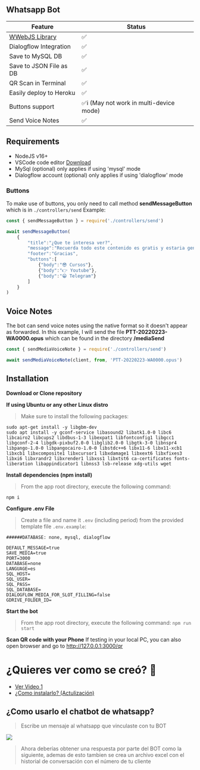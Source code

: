 ## Whatsapp Bot

| Feature  | Status |
| ------------- | ------------- |
| [WWebJS Library](https://github.com/pedroslopez/whatsapp-web.js/) | ✅ |
| Dialogflow Integration | ✅  |
| Save to MySQL DB | ✅  |
| Save to JSON File as DB | ✅  |
| QR Scan in Terminal | ✅ |
| Easily deploy to Heroku  | ✅  |
| Buttons support | ✅ℹ️  (May not work in multi-device mode)|
| Send Voice Notes | ✅ |

## Requirements
- NodeJS v16+
- VSCode code editor [Download](https://code.visualstudio.com/download)
- MySql (optional) only applies if using 'mysql' mode
- Dialogflow account (optional) only applies if using 'dialogflow' mode

### Buttons

To make use of buttons, you only need to call method __sendMessageButton__ which is in `./controllers/send`
Example:

``` javascript
const { sendMessageButton } = require('./controllers/send')

await sendMessageButton(
    {
        "title":"¿Que te interesa ver?",
        "message":"Recuerda todo este contenido es gratis y estaria genial que me siguas!",
        "footer":"Gracias",
        "buttons":[
            {"body":"😎 Cursos"},
            {"body":"👉 Youtube"},
            {"body":"😁 Telegram"}
        ]
    }
)

```

## Voice Notes

The bot can send voice notes using the native format so it doesn't appear as forwarded. In this example, I will send the file __PTT-20220223-WA0000.opus__ which can be found in the directory __/mediaSend__

``` javascript
const { sendMediaVoiceNote } = require('./controllers/send')

await sendMediaVoiceNote(client, from, 'PTT-20220223-WA0000.opus')
```

## Installation
__Download or Clone repository__

__If using Ubuntu or any other Linux distro__
> Make sure to install the following packages:
```
sudo apt-get install -y libgbm-dev
sudo apt install -y gconf-service libasound2 libatk1.0-0 libc6 libcairo2 libcups2 libdbus-1-3 libexpat1 libfontconfig1 libgcc1 libgconf-2-4 libgdk-pixbuf2.0-0 libglib2.0-0 libgtk-3-0 libnspr4 libpango-1.0-0 libpangocairo-1.0-0 libstdc++6 libx11-6 libx11-xcb1 libxcb1 libxcomposite1 libxcursor1 libxdamage1 libxext6 libxfixes3 libxi6 libxrandr2 libxrender1 libxss1 libxtst6 ca-certificates fonts-liberation libappindicator1 libnss3 lsb-release xdg-utils wget
```

__Install dependencies (npm install)__
> From the app root directory, execute the following command:

```
npm i
``` 

__Configure .env File__
> Create a file and name it `.env` (including period) from the provided template file `.env.example`:
```
######DATABASE: none, mysql, dialogflow

DEFAULT_MESSAGE=true
SAVE_MEDIA=true
PORT=3000
DATABASE=none
LANGUAGE=es
SQL_HOST=
SQL_USER=
SQL_PASS=
SQL_DATABASE=
DIALOGFLOW_MEDIA_FOR_SLOT_FILLING=false
GDRIVE_FOLDER_ID=
```

__Start the bot__
> From the app root directory, execute the following command:
`npm run start`

__Scan QR code with your Phone__
If testing in your local PC, you can also open browser and go to http://127.0.0.1:3000/qr

# ¿Quieres ver como se creó? 🤖
- [Ver Video 1](https://www.youtube.com/watch?v=A_Xu0OR_HkE)
- [¿Como instalarlo? (Actulización)](https://youtu.be/5lEMCeWEJ8o)

## ¿Como usarlo el chatbot de whatsapp?
> Escribe un mensaje al whatsapp que vinculaste con tu BOT

![](https://i.imgur.com/OSUgljQ.png)

> Ahora deberías  obtener una respuesta por parte del BOT como la siguiente, ademas de esto tambien se crea un archivo excel
con el historial de conversación  con el número de tu cliente
